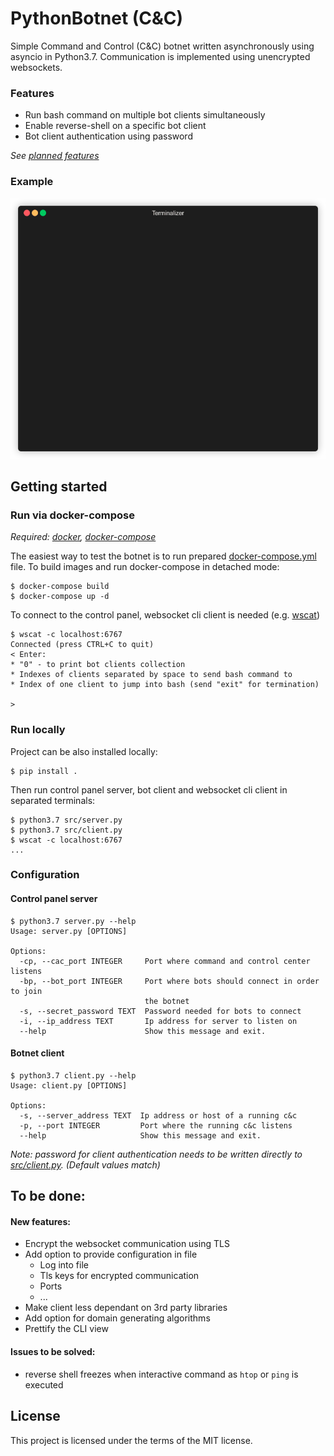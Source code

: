 # PythonBotnet (C&C)

Simple Command and Control (C&C) botnet written asynchronously using asyncio
in Python3.7. Communication is implemented using unencrypted websockets.

### Features

* Run bash command on multiple bot clients simultaneously
* Enable reverse-shell on a specific bot client
* Bot client authentication using password

*See [planned features](#to-be-done)*

### Example

![](demo/demo-v1.gif)

## Getting started

### Run via docker-compose

*Required: [docker](https://www.docker.com/), [docker-compose](https://docs.docker.com/compose/)*


The easiest way to test the botnet is to run prepared 
[docker-compose.yml](docker-compose.yml) file. To build images and run 
docker-compose in detached mode:
```
$ docker-compose build
$ docker-compose up -d
```

To connect to the control panel, websocket cli client is needed (e.g. 
[wscat](https://www.npmjs.com/package/wscat))
```
$ wscat -c localhost:6767
Connected (press CTRL+C to quit)
< Enter: 
* "0" - to print bot clients collection
* Indexes of clients separated by space to send bash command to
* Index of one client to jump into bash (send "exit" for termination)

>
```


### Run locally

Project can be also installed locally:
```
$ pip install . 
```

Then run control panel server, bot client and websocket cli client in separated 
 terminals:

```
$ python3.7 src/server.py
$ python3.7 src/client.py
$ wscat -c localhost:6767
...
```

### Configuration

#### Control panel server
```
$ python3.7 server.py --help
Usage: server.py [OPTIONS]

Options:
  -cp, --cac_port INTEGER     Port where command and control center listens
  -bp, --bot_port INTEGER     Port where bots should connect in order to join
                              the botnet
  -s, --secret_password TEXT  Password needed for bots to connect
  -i, --ip_address TEXT       Ip address for server to listen on
  --help                      Show this message and exit.
```

#### Botnet client
```
$ python3.7 client.py --help
Usage: client.py [OPTIONS]

Options:
  -s, --server_address TEXT  Ip address or host of a running c&c
  -p, --port INTEGER         Port where the running c&c listens
  --help                     Show this message and exit.
```
*Note: password for client authentication needs to be written directly to 
[src/client.py](src/client.py). (Default values match)*

## To be done:

#### New features:
* Encrypt the websocket communication using TLS
* Add option to provide configuration in file
    * Log into file
    * Tls keys for encrypted communication
    * Ports
    * ...
* Make client less dependant on 3rd party libraries 
* Add option for domain generating algorithms
* Prettify the CLI view

#### Issues to be solved:
* reverse shell freezes when interactive command as `htop` or `ping` is executed

## License
This project is licensed under the terms of the MIT license.